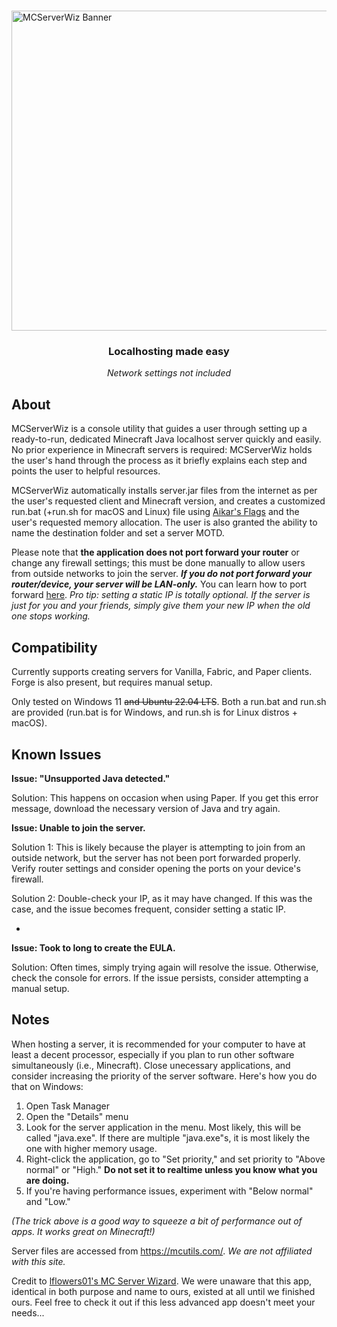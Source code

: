 #

<img width="1536" height="512" alt="MCServerWiz Banner" src="https://github.com/user-attachments/assets/4c65b184-d568-432c-b7b4-5a886d4a48e0" />

### <p align="center">Localhosting made easy</p>

<p align="center"><i>Network settings not included</i></p>

## About

MCServerWiz is a console utility that guides a user through setting up a ready-to-run, dedicated Minecraft Java localhost server quickly and easily. No prior experience in Minecraft servers is required: MCServerWiz holds the user's hand through the process as it briefly explains each step and points the user to helpful resources. 

MCServerWiz automatically installs server.jar files from the internet as per the user's requested client and Minecraft version, and creates a customized run.bat (+run.sh for macOS and Linux) file using [Aikar's Flags](https://flags.sh/) and the user's requested memory allocation. The user is also granted the ability to name the destination folder and set a server MOTD. 

Please note that **the application does not port forward your router** or change any firewall settings; this must be done manually to allow users from outside networks to join the server. **_If you do not port forward your router/device, your server will be LAN-only._** You can learn how to port forward [here](https://www.wikihow.com/Portforward-Minecraft#:~:text=This%20wikiHow%20teaches). *Pro tip: setting a static IP is totally optional. If the server is just for you and your friends, simply give them your new IP when the old one stops working.*

## Compatibility 

Currently supports creating servers for Vanilla, Fabric, and Paper clients. Forge is also present, but requires manual setup. 

Only tested on Windows 11 ~~and Ubuntu 22.04 LTS~~. Both a run.bat and run.sh are provided (run.bat is for Windows, and run.sh is for Linux distros + macOS).

## Known Issues

**Issue: "Unsupported Java detected."**

Solution: This happens on occasion when using Paper. If you get this error message, download the necessary version of Java and try again. 

**Issue: Unable to join the server.** 

Solution 1: This is likely because the player is attempting to join from an outside network, but the server has not been port forwarded properly. Verify router settings and consider opening the ports on your device's firewall. 

Solution 2: Double-check your IP, as it may have changed. If this was the case, and the issue becomes frequent, consider setting a static IP.

-
**Issue: Took to long to create the EULA.**

Solution: Often times, simply trying again will resolve the issue. Otherwise, check the console for errors. If the issue persists, consider attempting a manual setup.

## Notes

When hosting a server, it is recommended for your computer to have at least a decent processor, especially if you plan to run other software simultaneously (i.e., Minecraft). Close unecessary applications, and consider increasing the priority of the server software. Here's how you do that on Windows:
1. Open Task Manager
2. Open the "Details" menu
3. Look for the server application in the menu. Most likely, this will be called "java.exe". If there are multiple "java.exe"s, it is most likely the one with higher memory usage.
4. Right-click the application, go to "Set priority," and set priority to "Above normal" or "High." **Do not set it to realtime unless you know what you are doing.** 
5. If you're having performance issues, experiment with "Below normal" and "Low."
   
*(The trick above is a good way to squeeze a bit of performance out of apps. It works great on Minecraft!)* 

Server files are accessed from  https://mcutils.com/. *We are not affiliated with this site.*

Credit to [lflowers01's MC Server Wizard](https://github.com/lflowers01/mc-server-wizard). We were unaware that this app, identical in both purpose and name to ours, existed at all until we finished ours. Feel free to check it out if this less advanced app doesn't meet your needs... 
